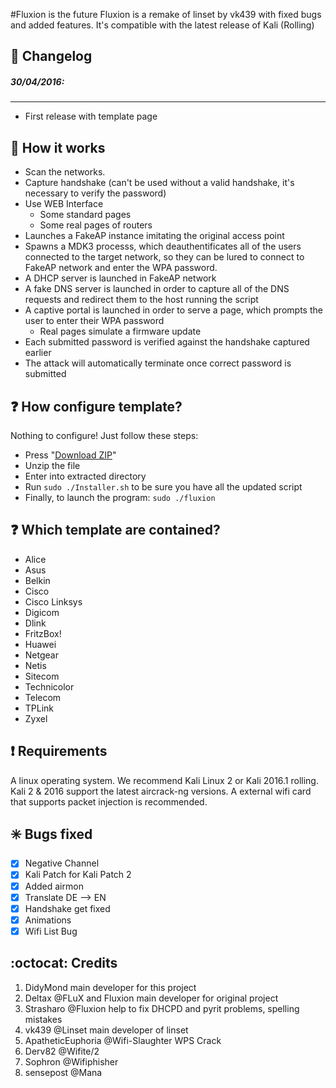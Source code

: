 #Fluxion is the future
Fluxion is a remake of linset by vk439 with fixed bugs and added features. It's compatible with the latest release of Kali (Rolling)

## :scroll: Changelog
##### 30/04/2016:
---
* First release with template page


## :book: How it works

* Scan the networks.
* Capture handshake (can't be used without a valid handshake, it's necessary to verify the password)
* Use WEB Interface
	* Some standard pages
	* Some real pages of routers 
* Launches a FakeAP instance imitating the original access point
* Spawns a MDK3 processs, which deauthentificates all of the users connected to the target network, so they can be lured to connect to FakeAP network and enter the WPA password.
* A DHCP server is launched in FakeAP network
* A fake DNS server is launched in order to capture all of the DNS requests and redirect them to the host running the script
* A captive portal is launched in order to serve a page, which prompts the user to enter their WPA password
	* Real pages simulate a firmware update 
* Each submitted password is verified against the handshake captured earlier
* The attack will automatically terminate once correct password is submitted

##  :question: How configure template?

Nothing to configure! Just follow these steps:
* Press "[Download ZIP](https://github.com/DidyMond/fluxion/archive/master.zip)"
* Unzip the file
* Enter into extracted directory
* Run `sudo ./Installer.sh` to be sure you have all the updated script
* Finally, to launch the program: `sudo ./fluxion`

##  :question: Which template are contained?

* Alice
* Asus
* Belkin
* Cisco
* Cisco Linksys
* Digicom
* Dlink
* FritzBox!
* Huawei
* Netgear
* Netis
* Sitecom
* Technicolor
* Telecom
* TPLink
* Zyxel

##  :heavy_exclamation_mark: Requirements

A linux operating system. We recommend Kali Linux 2 or Kali 2016.1 rolling. Kali 2 & 2016 support the latest aircrack-ng versions. A external wifi card that supports packet injection is recommended.


##  :eight_spoked_asterisk: Bugs fixed
- [x] Negative Channel
- [x] Kali Patch for Kali Patch 2 
- [x] Added airmon 
- [x] Translate DE --> EN
- [x] Handshake get fixed 
- [x] Animations
- [x] Wifi List Bug 

## :octocat: Credits
1. DidyMond main developer for this project
2. Deltax @FLuX and Fluxion main developer for original project 
3. Strasharo @Fluxion help to fix DHCPD and pyrit problems, spelling mistakes
4. vk439 @Linset main developer of linset 
5. ApatheticEuphoria @Wifi-Slaughter WPS Crack 
6. Derv82 @Wifite/2 
7. Sophron @Wifiphisher
8. sensepost @Mana
